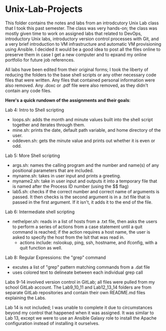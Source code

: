 # Unix-Lab-Projects

This folder contains the notes and labs from an introdcutory Unix Lab class that I took this past semester. The class was very hands-on; the class was mostly given time to work on assigned labs that related to DevOps, introductory Unix labs, introductory version control processes with Git, and a very brief introduction to VM infrastructure and automatic VM provisioning using Ansible. I decided it would be a good idea to post all the files online to preserve them in case I get a new computer and to epxand my online portfolio for future job references.

All labs have been edited from their original forms; I took the liberty of reducing the folders to the base shell scripts or any other necessary code files that were written. Any files that contained personal information were also removed. Any .doxc or .pdf file were also removed, as they didn't contain any code files.

**Here's a quick rundown of the assignments and their goals**:

Lab 4: Intro to Shell scripting
 - loops.sh: adds the month and minute values built into the shell script together and iterates through them.
 - mine.sh: prints the date, default path variable, and home directory of the user.
 - oddeven.sh: gets the minute value and prints out whether it is even or odd.
 
Lab 5: More Shell scripting
  - args.sh: names the calling program and the number and name(s) of any positional parameters that are included.
  - myname.sh: takes in user input and prints a greeting.
  - myname2.sh: take in user input and outputs it into a temporary file that is named after the Process ID number (using the $$ flag)
  - lab5.sh: checks if the correct number and correct name of arguments is passed. It then checks is the second argument is in a .txt file that is passed in the first argument. If it isn't, it adds it to the end of the file.
  
Lab 6: Intermediate shell scripting
 - nethelper.sh: reads in a list of hosts from a .txt file, then asks the users to perform a series of actions from a case statement until a quit command is reached; if the action requires a host name, the user is asked to specify the host from the lsit that was read in.
   - actions include: nslookup, ping, ssh, hostname, and ifconfig, with a quit function as well.
   
Lab 8: Regular Expressions: the "grep" command
 - excutes a list of "grep" pattern matching commands from a .dat file
 - uses colored text to delineate between each individual grep call
 
Labs 9-14 involved version control in GitLab; all files were pulled from my school GitLab account. The Lab9_10_11 and Lab12_13_14 folders are from separate GitLab repositories and contain their own README.md files explaining the Labs.

Lab 14 is not included; I was unable to complete it due to circumstances beyond my control that happened when it was assigned. It was similar to Lab 13, except we were to use an Ansible Galaxy role to install the Apache configuration instead of installing it ourselves.
